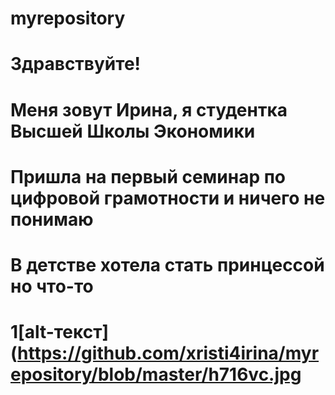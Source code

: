 # myrepository
# Здравствуйте!
# Меня зовут Ирина, я студентка Высшей Школы Экономики
# Пришла на первый семинар по цифровой грамотности и ничего не понимаю
# В детстве хотела стать принцессой но что-то 
# 1[alt-текст](https://github.com/xristi4irina/myrepository/blob/master/h716vc.jpg
